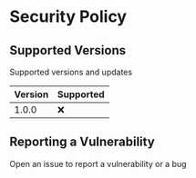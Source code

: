 # Security Policy

## Supported Versions

Supported versions and updates

| Version | Supported |
| ------- | --------- |
| 1.0.0   | :x:       |

## Reporting a Vulnerability

Open an issue to report a vulnerability or a bug
